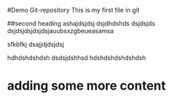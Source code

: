 #Demo Git-repository
This is my first file in git

##second heading 
ashajdsjdsj
dsjdhdshds
dsjdsjds
dsjdsjdsjdsjdsjauubsxzgbeueasamsa

sfkbfkj
dsajjdjdsjdsj


hdhdshdshdsh
dsdsjdshhsd
hdshdshdshdshdsh

# adding some more content
